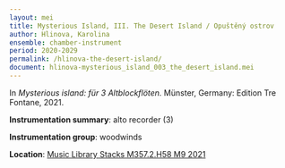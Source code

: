 ```yaml
---
layout: mei
title: Mysterious Island, III. The Desert Island / Opuštěný ostrov
author: Hlinova, Karolina
ensemble: chamber-instrument 
period: 2020-2029
permalink: /hlinova-the-desert-island/
document: hlinova-mysterious_island_003_the_desert_island.mei
---
```


In *Mysterious island: für 3 Altblockflöten.* Münster, Germany: Edition Tre Fontane, 2021.

**Instrumentation summary**: alto recorder (3) 

**Instrumentation group**: woodwinds

**Location**: <a href="https://tufts.primo.exlibrisgroup.com/permalink/01TUN_INST/1kc9gia/alma991018809058903851" target="_blank">Music Library Stacks M357.2.H58 M9 2021</a>